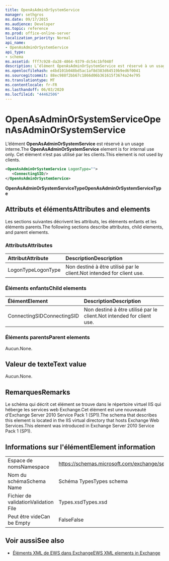 ```yaml
---
title: OpenAsAdminOrSystemService
manager: sethgros
ms.date: 09/17/2015
ms.audience: Developer
ms.topic: reference
ms.prod: office-online-server
localization_priority: Normal
api_name:
- OpenAsAdminOrSystemService
api_type:
- schema
ms.assetid: fff7c928-da28-4864-9379-dc54c1bf048f
description: L’élément OpenAsAdminOrSystemService est réservé à un usage interne. Cet élément n’est pas utilisé par les clients.
ms.openlocfilehash: e4bd101b048bd5ac1af8d383d64519b9ed6f0041
ms.sourcegitcommit: 88ec988f2bb67c1866d06b361615f3674a24e795
ms.translationtype: MT
ms.contentlocale: fr-FR
ms.lasthandoff: 06/03/2020
ms.locfileid: "44462506"
---
```

# <a name="openasadminorsystemservice"></a><span data-ttu-id="f2ec8-104">OpenAsAdminOrSystemService</span><span class="sxs-lookup"><span data-stu-id="f2ec8-104">OpenAsAdminOrSystemService</span></span>

<span data-ttu-id="f2ec8-105">L’élément **OpenAsAdminOrSystemService** est réservé à un usage interne.</span><span class="sxs-lookup"><span data-stu-id="f2ec8-105">The **OpenAsAdminOrSystemService** element is for internal use only.</span></span> <span data-ttu-id="f2ec8-106">Cet élément n’est pas utilisé par les clients.</span><span class="sxs-lookup"><span data-stu-id="f2ec8-106">This element is not used by clients.</span></span> 
  
```XML
<OpenAsAdminOrSystemService LogonType="">
   <ConnectingSID/>
</OpenAsAdminOrSystemService>
```

 <span data-ttu-id="f2ec8-107">**OpenAsAdminOrSystemServiceType**</span><span class="sxs-lookup"><span data-stu-id="f2ec8-107">**OpenAsAdminOrSystemServiceType**</span></span>
## <a name="attributes-and-elements"></a><span data-ttu-id="f2ec8-108">Attributs et éléments</span><span class="sxs-lookup"><span data-stu-id="f2ec8-108">Attributes and elements</span></span>

<span data-ttu-id="f2ec8-109">Les sections suivantes décrivent les attributs, les éléments enfants et les éléments parents.</span><span class="sxs-lookup"><span data-stu-id="f2ec8-109">The following sections describe attributes, child elements, and parent elements.</span></span>
  
### <a name="attributes"></a><span data-ttu-id="f2ec8-110">Attributs</span><span class="sxs-lookup"><span data-stu-id="f2ec8-110">Attributes</span></span>

|<span data-ttu-id="f2ec8-111">**Attribut**</span><span class="sxs-lookup"><span data-stu-id="f2ec8-111">**Attribute**</span></span>|<span data-ttu-id="f2ec8-112">**Description**</span><span class="sxs-lookup"><span data-stu-id="f2ec8-112">**Description**</span></span>|
|:-----|:-----|
|<span data-ttu-id="f2ec8-113">LogonType</span><span class="sxs-lookup"><span data-stu-id="f2ec8-113">LogonType</span></span>  <br/> |<span data-ttu-id="f2ec8-114">Non destiné à être utilisé par le client.</span><span class="sxs-lookup"><span data-stu-id="f2ec8-114">Not intended for client use.</span></span>  <br/> |
   
### <a name="child-elements"></a><span data-ttu-id="f2ec8-115">Éléments enfants</span><span class="sxs-lookup"><span data-stu-id="f2ec8-115">Child elements</span></span>

|<span data-ttu-id="f2ec8-116">**Élément**</span><span class="sxs-lookup"><span data-stu-id="f2ec8-116">**Element**</span></span>|<span data-ttu-id="f2ec8-117">**Description**</span><span class="sxs-lookup"><span data-stu-id="f2ec8-117">**Description**</span></span>|
|:-----|:-----|
|<span data-ttu-id="f2ec8-118">ConnectingSID</span><span class="sxs-lookup"><span data-stu-id="f2ec8-118">ConnectingSID</span></span>  <br/> |<span data-ttu-id="f2ec8-119">Non destiné à être utilisé par le client.</span><span class="sxs-lookup"><span data-stu-id="f2ec8-119">Not intended for client use.</span></span>  <br/> |
   
### <a name="parent-elements"></a><span data-ttu-id="f2ec8-120">Éléments parents</span><span class="sxs-lookup"><span data-stu-id="f2ec8-120">Parent elements</span></span>

<span data-ttu-id="f2ec8-121">Aucun.</span><span class="sxs-lookup"><span data-stu-id="f2ec8-121">None.</span></span>
  
## <a name="text-value"></a><span data-ttu-id="f2ec8-122">Valeur de texte</span><span class="sxs-lookup"><span data-stu-id="f2ec8-122">Text value</span></span>

<span data-ttu-id="f2ec8-123">Aucun.</span><span class="sxs-lookup"><span data-stu-id="f2ec8-123">None.</span></span>
  
## <a name="remarks"></a><span data-ttu-id="f2ec8-124">Remarques</span><span class="sxs-lookup"><span data-stu-id="f2ec8-124">Remarks</span></span>

<span data-ttu-id="f2ec8-125">Le schéma qui décrit cet élément se trouve dans le répertoire virtuel IIS qui héberge les services web Exchange.Cet élément est une nouveauté d'Exchange Server 2010 Service Pack 1 (SP1).</span><span class="sxs-lookup"><span data-stu-id="f2ec8-125">The schema that describes this element is located in the IIS virtual directory that hosts Exchange Web Services.This element was introduced in Exchange Server 2010 Service Pack 1 (SP1).</span></span>
  
## <a name="element-information"></a><span data-ttu-id="f2ec8-126">Informations sur l'élément</span><span class="sxs-lookup"><span data-stu-id="f2ec8-126">Element information</span></span>

|||
|:-----|:-----|
|<span data-ttu-id="f2ec8-127">Espace de noms</span><span class="sxs-lookup"><span data-stu-id="f2ec8-127">Namespace</span></span>  <br/> |https://schemas.microsoft.com/exchange/services/2006/types  <br/> |
|<span data-ttu-id="f2ec8-128">Nom du schéma</span><span class="sxs-lookup"><span data-stu-id="f2ec8-128">Schema Name</span></span>  <br/> |<span data-ttu-id="f2ec8-129">Schéma Types</span><span class="sxs-lookup"><span data-stu-id="f2ec8-129">Types schema</span></span>  <br/> |
|<span data-ttu-id="f2ec8-130">Fichier de validation</span><span class="sxs-lookup"><span data-stu-id="f2ec8-130">Validation File</span></span>  <br/> |<span data-ttu-id="f2ec8-131">Types.xsd</span><span class="sxs-lookup"><span data-stu-id="f2ec8-131">Types.xsd</span></span>  <br/> |
|<span data-ttu-id="f2ec8-132">Peut être vide</span><span class="sxs-lookup"><span data-stu-id="f2ec8-132">Can be Empty</span></span>  <br/> |<span data-ttu-id="f2ec8-133">False</span><span class="sxs-lookup"><span data-stu-id="f2ec8-133">False</span></span>  <br/> |
   
## <a name="see-also"></a><span data-ttu-id="f2ec8-134">Voir aussi</span><span class="sxs-lookup"><span data-stu-id="f2ec8-134">See also</span></span>



- [<span data-ttu-id="f2ec8-135">Éléments XML de EWS dans Exchange</span><span class="sxs-lookup"><span data-stu-id="f2ec8-135">EWS XML elements in Exchange</span></span>](ews-xml-elements-in-exchange.md)

